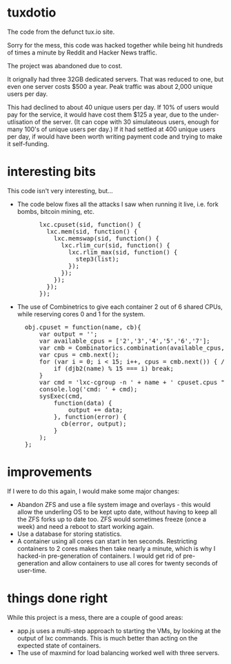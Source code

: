 # tuxdotio
The code from the defunct tux.io site.

Sorry for the mess, this code was hacked together while being hit hundreds of times a minute by Reddit and Hacker News traffic.

The project was abandoned due to cost.  

It orignally had three 32GB dedicated servers.  That was reduced to one, but even one server costs $500 a year.  Peak traffic was about 2,000 unique users per day.  

This had declined to about 40 unique users per day.  If 10% of users would pay for the service, it would have cost them $125 a year, due to the under-utlisation of the server.  (It can cope with 30 simulateous users, enough for many 100's of unique users per day.)  If it had settled at 400 unique users per day, if would have been worth writing payment code and trying to make it self-funding.

# interesting bits
This code isn't very interesting, but...

- The code below fixes all the attacks I saw when running it live, i.e. fork bombs, bitcoin mining, etc.
  <pre>
        lxc.cpuset(sid, function() {
          lxc.mem(sid, function() {
            lxc.memswap(sid, function() {
              lxc.rlim_cur(sid, function() {
                lxc.rlim_max(sid, function() {
                  step3(list);
                });
              });
            });
          });
        });
  </pre>

- The use of Combinetrics to give each container 2 out of 6 shared CPUs, while reserving cores 0 and 1 for the system.
  <pre>
    obj.cpuset = function(name, cb){
        var output = '';
        var available_cpus = ['2','3','4','5','6','7'];
        var cmb = Combinatorics.combination(available_cpus, 2); // give each container two different cpus out of six
        var cpus = cmb.next();
        for (var i = 0; i < 15; i++, cpus = cmb.next()) { // there are 15
            if (djb2(name) % 15 === i) break;
        }
        var cmd = 'lxc-cgroup -n ' + name + ' cpuset.cpus "' + cpus.join(',') + '"';
        console.log('cmd: ' + cmd);
        sysExec(cmd,
            function(data) {
                output += data;
            }, function(error) {
              cb(error, output);
            }
        );
    };
  </pre>

# improvements
If I were to do this again, I would make some major changes:
- Abandon ZFS and use a file system image and overlays - this would allow the underling OS to be kept upto date, without having to keep all the ZFS forks up to date too.  ZFS would sometimes freeze (once a week) and need a reboot to start working again.
- Use a database for storing statistics.
- A container using all cores can start in ten seconds.  Restricting containers to 2 cores makes then take nearly a minute, which is why I hacked-in pre-generation of containers.  I would get rid of pre-generation and allow containers to use all cores for twenty seconds of user-time.

# things done right
While this project is a mess, there are a couple of good areas:
- app.js uses a multi-step approach to starting the VMs, by looking at the output of lxc commands.  This is much better than acting on the expected state of containers.
- The use of maxmind for load balancing worked well with three servers.
